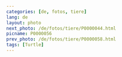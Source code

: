 ```yaml
---
categories: [de, fotos, tiere]
lang: de
layout: photo
next_photo: /de/fotos/tiere/P0000044.html
picname: P0000056
prev_photo: /de/fotos/tiere/P0000058.html
tags: [Turtle]
---
```

